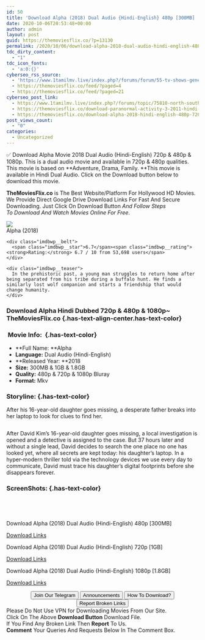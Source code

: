 ```yaml
---
id: 50
title: 'Download Alpha (2018) Dual Audio {Hindi-English} 480p [300MB] || 720p [1GB] || 1080p [1.8GB]'
date: 2020-10-06T20:53:48+00:00
author: admin
layout: post
guid: https://themoviesflix.co/?p=13130
permalink: /2020/10/06/download-alpha-2018-dual-audio-hindi-english-480p-300mb-720p-1gb-1080p-1-8gb/
tdc_dirty_content:
  - "1"
tdc_icon_fonts:
  - 'a:0:{}'
cyberseo_rss_source:
  - 'https://www.1tamilmv.live/index.php?/forums/forum/55-tv-shows-general-videos.xml/&page=3'
  - https://themoviesflix.co/feed/?paged=4
  - https://themoviesflix.co/feed/?paged=21
cyberseo_post_link:
  - https://www.1tamilmv.live/index.php?/forums/topic/75810-north-south-2004english-1080p-hd-webdl-dd51-x264-6gb/
  - https://themoviesflix.co/download-paranormal-activity-3-2011-hindi-english-720p/
  - https://themoviesflix.co/download-alpha-2018-hindi-english-480p-720p-1080p/
post_views_count:
  - "0"
categories:
  - Uncategorized
---
```

✅ Download Alpha&nbsp;Movie&nbsp;2018 Dual Audio (Hindi-English)&nbsp;720p&nbsp;&&nbsp;480p&nbsp;& 1080p. This is&nbsp;a&nbsp;dual audio&nbsp;movie and available in&nbsp;720p&nbsp;&&nbsp;480p&nbsp;qualities. This movie is based on&nbsp;**Adventure, Drama, Family.&nbsp;**This movie is available in Hindi Dual Audio. Click on the Download button below to download this movie.

**TheMoviesFlix.co**&nbsp;is The Best Website/Platform For Hollywood HD Movies. We Provide Direct Google Drive Download Links For Fast And Secure Downloading. Just Click On Download Button&nbsp;_And Follow Steps To&nbsp;Download And Watch Movies Online For Free_.

<div class="imdbwp imdbwp--movie dark">
  <div class="imdbwp__thumb">
    <a class="imdbwp__link" target="_blank" title="Alpha" href="https://www.imdb.com/title/tt4244998/" rel="nofollow noopener noreferrer"><img class="imdbwp__img" src="https://m.media-amazon.com/images/M/MV5BODI4OTk1ODY3N15BMl5BanBnXkFtZTgwMDI1MTcwNjM@._V1_SX300.jpg" /></a>
  </div>
  
  <div class="imdbwp__content">
    <div class="imdbwp__header">
      <span class="imdbwp__title">Alpha</span> (2018)
    </div>
    
    <div class="imdbwp__belt">
      <span class="imdbwp__star">6.7</span><span class="imdbwp__rating"><strong>Rating:</strong> 6.7 / 10 from 53,698 users</span>
    </div>
    
    <div class="imdbwp__teaser">
      In the prehistoric past, a young man struggles to return home after being separated from his tribe during a buffalo hunt. He finds a similarly lost wolf companion and starts a friendship that would change humanity.
    </div>
  </div>
</div>

### Download Alpha Hindi&nbsp;Dubbed 720p & 480p & 1080p~ TheMoviesFlix.co {.has-text-align-center.has-text-color}

### &nbsp;Movie Info:&nbsp; {.has-text-color}

  * **Full Name:&nbsp;**Alpha
  * **Language:**&nbsp;Dual Audio (Hindi-English)
  * **Released Year:&nbsp;**2018
  * **Size:**&nbsp;300MB & 1GB & 1.8GB
  * **Quality:**&nbsp;480p & 720p & 1080p Bluray
  * **Format:**&nbsp;Mkv

### Storyline: {.has-text-color}

After his 16-year-old daughter goes missing, a desperate father breaks into her laptop to look for clues to find her.

<div class="wp-block-image">
  <figure class="aligncenter"><img src="https://i.imgur.com/D6bnYYg.jpg" alt /></figure>
</div>

After David Kim’s 16-year-old daughter goes missing, a local investigation is opened and a detective is assigned to the case. But 37 hours later and without a single lead, David decides to search the one place no one has looked yet, where all secrets are kept today: his daughter’s laptop. In a hyper-modern thriller told via the technology devices we use every day to communicate, David must trace his daughter’s digital footprints before she disappears forever.

### ScreenShots: {.has-text-color}

<div class="wp-block-image">
  <figure class="aligncenter"><img src="https://i.imgur.com/W2iaWkq.jpg" alt /></figure>
</div>

<div class="wp-block-image">
  <figure class="aligncenter"><img src="https://i.imgur.com/BKLX8qP.jpg" alt /></figure>
</div>

<div class="wp-block-image">
  <figure class="aligncenter"><img src="https://i.imgur.com/PJJEGAA.jpg" alt /></figure>
</div>

<div class="wp-block-image">
  <figure class="aligncenter"><img src="https://i.imgur.com/fyGQ3xP.jpg" alt /></figure>
</div>

<p class="has-text-align-center has-text-color has-medium-font-size">
  Download Alpha (2018) Dual Audio (Hindi-English) 480p [300MB]
</p>

<span class="mb-center maxbutton-3-center"><span class="maxbutton-3-container mb-container"><a class="maxbutton-3 maxbutton maxbutton-post-button" target="_blank" rel="nofollow noopener noreferrer" href="https://coinquint.com/a12732/"><span class="mb-text">Download Links</span></a></span></span>

<p class="has-text-align-center has-text-color has-medium-font-size">
  Download Alpha (2018) Dual Audio (Hindi-English) 720p [1GB]
</p>

<span class="mb-center maxbutton-3-center"><span class="maxbutton-3-container mb-container"><a class="maxbutton-3 maxbutton maxbutton-post-button" target="_blank" rel="nofollow noopener noreferrer" href="https://coinquint.com/a12734/"><span class="mb-text">Download Links</span></a></span></span>

<p class="has-text-align-center has-text-color has-medium-font-size">
  Download Alpha (2018) Dual Audio {Hindi-English} 1080p [1.8GB]
</p>

<span class="mb-center maxbutton-3-center"><span class="maxbutton-3-container mb-container"><a class="maxbutton-3 maxbutton maxbutton-post-button" target="_blank" rel="nofollow noopener noreferrer" href="https://coinquint.com/a12736/"><span class="mb-text">Download Links</span></a></span></span>

<center>
</center>

<center>
  <a href="https://t.me/themoviesflixcom" target="_blank" data-wpel-link="external" rel="nofollow external noopener noreferrer"><button class="button button5">Join Our Telegram</button></a> <a href="https://themoviesflix.co/download-alpha-2018-hindi-english-480p-720p-1080p/#" target="_blank" data-wpel-link="external" rel="nofollow external noopener noreferrer"><button class="button button5">Announcements</button></a> <a href="https://themoviesflix.com/how-to-download/" target="_blank" data-wpel-link="external" rel="nofollow external noopener noreferrer"><button class="button button5">How To Download?</button></a> <a href="https://themoviesflix.co/download-alpha-2018-hindi-english-480p-720p-1080p/#" target="_blank" data-wpel-link="external" rel="nofollow external noopener noreferrer"><button class="button button5">Report Broken Links</button></a>
</center>

<div class="alert alert-danger">
  Please Do Not Use VPN for Downloading Movies From Our Site.
</div>

<div class="alert alert-success">
  Click On The Above <strong>Download Button</strong> Download File.
</div>

<div class="alert alert-warning">
  If You Find Any Broken Link Then <strong>Report</strong> To Us.
</div>

<div class="alert alert-info">
  <strong>Comment</strong> Your Queries And Requests Below In The Comment Box.
</div>